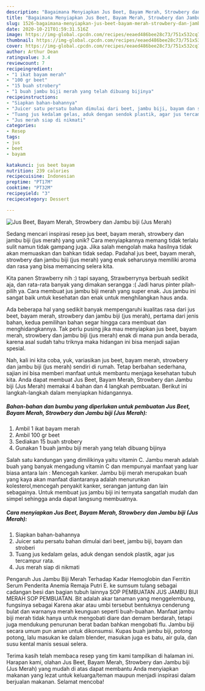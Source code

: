 ```yaml
---
description: "Bagaimana Menyiapkan Jus Beet, Bayam Merah, Strowbery dan Jambu biji (Jus Merah) Anti Gagal"
title: "Bagaimana Menyiapkan Jus Beet, Bayam Merah, Strowbery dan Jambu biji (Jus Merah) Anti Gagal"
slug: 1526-bagaimana-menyiapkan-jus-beet-bayam-merah-strowbery-dan-jambu-biji-jus-merah-anti-gagal
date: 2020-10-21T01:59:31.516Z
image: https://img-global.cpcdn.com/recipes/eeaed486bee28c73/751x532cq70/jus-beet-bayam-merah-strowbery-dan-jambu-biji-jus-merah-foto-resep-utama.jpg
thumbnail: https://img-global.cpcdn.com/recipes/eeaed486bee28c73/751x532cq70/jus-beet-bayam-merah-strowbery-dan-jambu-biji-jus-merah-foto-resep-utama.jpg
cover: https://img-global.cpcdn.com/recipes/eeaed486bee28c73/751x532cq70/jus-beet-bayam-merah-strowbery-dan-jambu-biji-jus-merah-foto-resep-utama.jpg
author: Arthur Dean
ratingvalue: 3.4
reviewcount: 7
recipeingredient:
- "1 ikat bayam merah"
- "100 gr beet"
- "15 buah strobery"
- "1 buah jambu biji merah yang telah dibuang bijinya"
recipeinstructions:
- "Siapkan bahan-bahannya"
- "Juicer satu persatu bahan dimulai dari beet, jambu biji, bayam dan stroberi"
- "Tuang jus kedalam gelas, aduk dengan sendok plastik, agar jus tercampur rata."
- "Jus merah siap di nikmati"
categories:
- Resep
tags:
- jus
- beet
- bayam

katakunci: jus beet bayam 
nutrition: 239 calories
recipecuisine: Indonesian
preptime: "PT17M"
cooktime: "PT32M"
recipeyield: "3"
recipecategory: Dessert

---
```



![Jus Beet, Bayam Merah, Strowbery dan Jambu biji (Jus Merah)](https://img-global.cpcdn.com/recipes/eeaed486bee28c73/751x532cq70/jus-beet-bayam-merah-strowbery-dan-jambu-biji-jus-merah-foto-resep-utama.jpg)

Sedang mencari inspirasi resep jus beet, bayam merah, strowbery dan jambu biji (jus merah) yang unik? Cara menyiapkannya memang tidak terlalu sulit namun tidak gampang juga. Jika salah mengolah maka hasilnya tidak akan memuaskan dan bahkan tidak sedap. Padahal jus beet, bayam merah, strowbery dan jambu biji (jus merah) yang enak seharusnya memiliki aroma dan rasa yang bisa memancing selera kita.

Kita panen Strawberry nih :) tapi sayang, Strawberrynya berbuah sedikit aja, dan rata-rata banyak yang dimakan serangga :( Jadi harus pinter pilah-pilih ya. Cara membuat jus jambu biji merah yang super enak. Jus jambu ini sangat baik untuk kesehatan dan enak untuk menghilangkan haus anda.

Ada beberapa hal yang sedikit banyak mempengaruhi kualitas rasa dari jus beet, bayam merah, strowbery dan jambu biji (jus merah), pertama dari jenis bahan, kedua pemilihan bahan segar hingga cara membuat dan menghidangkannya. Tak perlu pusing jika mau menyiapkan jus beet, bayam merah, strowbery dan jambu biji (jus merah) enak di mana pun anda berada, karena asal sudah tahu triknya maka hidangan ini bisa menjadi sajian spesial.


Nah, kali ini kita coba, yuk, variasikan jus beet, bayam merah, strowbery dan jambu biji (jus merah) sendiri di rumah. Tetap berbahan sederhana, sajian ini bisa memberi manfaat untuk membantu menjaga kesehatan tubuh kita. Anda dapat membuat Jus Beet, Bayam Merah, Strowbery dan Jambu biji (Jus Merah) memakai 4 bahan dan 4 langkah pembuatan. Berikut ini langkah-langkah dalam menyiapkan hidangannya.

<!--inarticleads1-->

##### Bahan-bahan dan bumbu yang diperlukan untuk pembuatan Jus Beet, Bayam Merah, Strowbery dan Jambu biji (Jus Merah):

1. Ambil 1 ikat bayam merah
1. Ambil 100 gr beet
1. Sediakan 15 buah strobery
1. Gunakan 1 buah jambu biji merah yang telah dibuang bijinya


Salah satu kandungan yang dimilikinya yaitu vitamin C. Jambu merah adalah buah yang banyak mengadung vitamin C dan mempunyai manfaat yang luar biasa antara lain : Mencegah kanker. Jambu biji merah merupakan buah yang kaya akan manfaat diantaranya adalah menurunkan kolesterol,mencegah penyakit kanker, serangan jantung dan lain sebagainya. Untuk membuat jus jambu biji ini ternyata sangatlah mudah dan simpel sehingga anda dapat langsung membuatnya. 

<!--inarticleads2-->

##### Cara menyiapkan Jus Beet, Bayam Merah, Strowbery dan Jambu biji (Jus Merah):

1. Siapkan bahan-bahannya
1. Juicer satu persatu bahan dimulai dari beet, jambu biji, bayam dan stroberi
1. Tuang jus kedalam gelas, aduk dengan sendok plastik, agar jus tercampur rata.
1. Jus merah siap di nikmati


Pengaruh Jus Jambu Biji Merah Terhadap Kadar Hemoglobin dan Ferritin Serum Penderita Anemia Remaja Putri E. ke sumsum tulang sebagai cadangan besi dan bagian tubuh lainnya SOP PEMBUATAN JUS JAMBU BIJI MERAH SOP PEMBUATAN. Bit adalah akar tanaman yang menggelembung, fungsinya sebagai Karena akar atau umbi tersebut bentuknya cenderung bulat dan warnanya merah keunguan seperti buah-buahan. Manfaat jambu biji merah tidak hanya untuk mengobati diare dan demam berdarah, tetapi juga mendukung penurunan berat badan bahkan mengobati flu. Jambu biji secara umum pun aman untuk dikonsumsi. Kupas buah jambu biji, potong potong, lalu masukan ke dalam blender, masukan juga es batu, air gula, dan susu kental manis sesuai selera. 

Terima kasih telah membaca resep yang tim kami tampilkan di halaman ini. Harapan kami, olahan Jus Beet, Bayam Merah, Strowbery dan Jambu biji (Jus Merah) yang mudah di atas dapat membantu Anda menyiapkan makanan yang lezat untuk keluarga/teman maupun menjadi inspirasi dalam berjualan makanan. Selamat mencoba!
